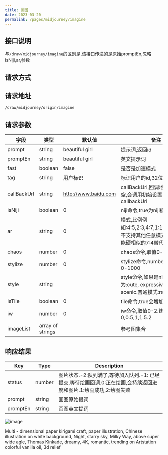 ```yaml
---
title: 画图
date: 2023-03-20
permalink: /pages/midjourney/imagine
---
```


## 接口说明

  与`/draw/midjourney/imagine`的区别是,该接口传递的是原始promptEn,忽略isNiji,ar,参数

## 请求方式
  
<Badge type="tip" text="POST" />

## 请求地址

`/draw/midjourney/origin/imagine`

## 请求参数

| 字段 | 类型 | 默认值 | 备注 |
| --- | --- | --- | --- |
| prompt | string | beautiful girl | 提示词,返回id |
| promptEn | string | beautiful girl | 英文提示词 |
| fast | boolean | false | 是否是加速模式 |
| tag | string | 用户标识 | 标识用户的id,32位的uuid |
| callBackUrl | string | <http://www.baidu.com> | callBackUrl,回调地址,如果为空,会调用初始设置的callbackUrl |
| isNiji | boolean | 0 | niji命令,true为niji模式 |
| ar | string | 0 | 模式,比例例如:4:5,2:3,4:7,1:1,5:4,3:2,7:4,不支持其他任意模式,如16:9只能硬相似的7:4替代 |
| chaos | number | 0 | chaos命令,取值0-100 |
| stylize | number | 0 | stylize命令,number类型,取值0-1000 |
| style | string | | style命令,如果是niji模式,取值为:cute, expressive, original, scenic.普通模式:raw |
| isTile | boolean | 0 | tile命令,true会增加该命令 |
| iw | number | 0 | iw命令,取值0-2.建议:  0,0.5,1,1.5.2|
| imageList | array of strings | | 参考图集合 |

## 响应结果

| Key | Type | Description |
| --- | --- | --- |
| status | number | 图片状态.-2:队列满了,等待加入队列.-1: 已经提交,等待绘画回调.0:正在绘画,会持续返回进度和图片.1:绘画成功,2:绘图失败 |
| prompt | string | 画图原始提词 |
| promptEn | string | 画图英文提词 |

![image](https://cdn.midjourney.com/0857ba6d-803e-4c6d-be67-d78225dde975/0_2.webp)

Multi - dimensional paper kirigami craft, paper illustration, Chinese illustration on white background, Night, starry sky, Milky Way, above super wide agle, Thomas Kinkade, dreamy, 4K, romantic, trending on Artstation colorful vanilla oil, 3d relief
